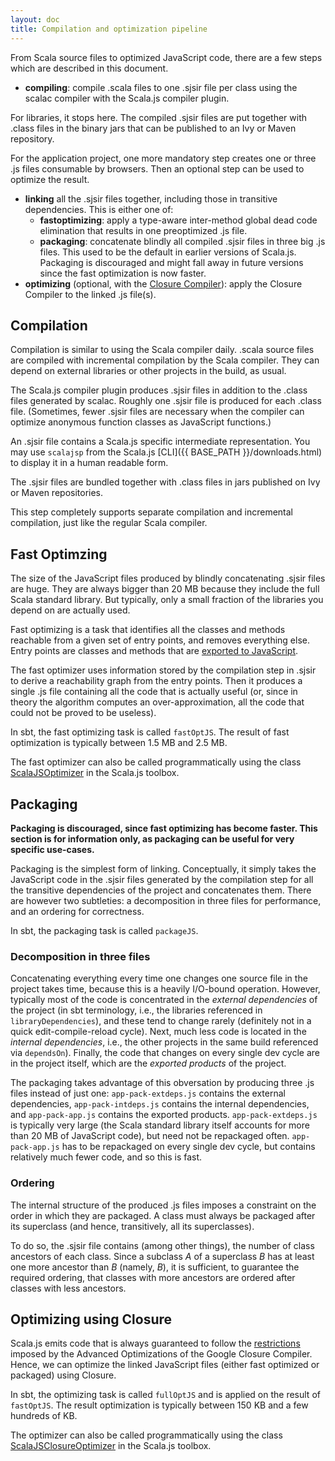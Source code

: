 ```yaml
---
layout: doc
title: Compilation and optimization pipeline
---
```


From Scala source files to optimized JavaScript code, there are a few steps
which are described in this document.

* **compiling**: compile .scala files to one .sjsir file per class using the scalac
  compiler with the Scala.js compiler plugin.

For libraries, it stops here. The compiled .sjsir files are put together with .class files in the binary jars that
can be published to an Ivy or Maven repository.

For the application project, one more mandatory step creates one or three .js files
consumable by browsers. Then an optional step can be used to optimize the
result.

* **linking** all the .sjsir files together, including those in transitive
  dependencies. This is either one of:
  * **fastoptimizing**: apply a type-aware inter-method global dead code
    elimination that results in one preoptimized .js file.
  * **packaging**: concatenate blindly all compiled .sjsir files in three big .js files. This used to be the default in 
    earlier versions of Scala.js. Packaging is discouraged and might fall away in future versions since the fast 
    optimization is now faster.
* **optimizing** (optional, with the
  [Closure Compiler](https://developers.google.com/closure/compiler/)): apply
  the Closure Compiler to the linked .js file(s).

## Compilation

Compilation is similar to using the Scala compiler daily. .scala source files
are compiled with incremental compilation by the Scala compiler. They can
depend on external libraries or other projects in the build, as usual.

The Scala.js compiler plugin produces .sjsir files in addition to the .class files
generated by scalac. Roughly one .sjsir file is produced for each .class file.
(Sometimes, fewer .sjsir files are necessary when the compiler can optimize
anonymous function classes as JavaScript functions.)

An .sjsir file contains a Scala.js specific intermediate representation. You may use `scalajsp` from the Scala.js
[CLI]({{ BASE_PATH }}/downloads.html) to display it in a human readable form.

The .sjsir files are bundled together with .class files in jars published on Ivy or
Maven repositories.

This step completely supports separate compilation and incremental compilation,
just like the regular Scala compiler.

## Fast Optimzing

The size of the JavaScript files produced by blindly concatenating .sjsir files are huge.
They are always bigger than 20 MB because they include the full Scala standard
library.
But typically, only a small fraction of the libraries you depend on are
actually used.

Fast optimizing is a task that identifies all the classes and methods reachable
from a given set of entry points, and removes everything else.
Entry points are classes and methods that are
[exported to JavaScript](../interoperability/export-to-javascript.html).

The fast optimizer uses information stored by the compilation step in .sjsir
to derive a reachability graph from the entry points.
Then it produces a single .js file containing all the code that is actually
useful (or, since in theory the algorithm computes an over-approximation, all
the code that could not be proved to be useless).

In sbt, the fast optimizing task is called `fastOptJS`. The result of
fast optimization is typically between 1.5 MB and 2.5 MB.

The fast optimizer can also be called programmatically using the class
[ScalaJSOptimizer](https://github.com/scala-js/scala-js/blob/master/tools/shared/src/main/scala/org/scalajs/core/tools/optimizer/ScalaJSOptimizer.scala)
in the Scala.js toolbox.

## Packaging

**Packaging is discouraged, since fast optimizing has become faster. This section is for information only, as packaging can be useful for very specific use-cases.**

Packaging is the simplest form of linking. Conceptually, it simply takes the JavaScript code in the
.sjsir files generated by the compilation step for all the transitive dependencies
of the project and concatenates them.
There are however two subtleties: a decomposition in three files for performance,
and an ordering for correctness.

In sbt, the packaging task is called `packageJS`.

### Decomposition in three files

Concatenating everything every time one changes one source file in the project
takes time, because this is a heavily I/O-bound operation. However, typically
most of the code is concentrated in the *external dependencies* of the project
(in sbt terminology, i.e., the libraries referenced in `libraryDependencies`),
and these tend to change rarely (definitely not in a quick edit-compile-reload
cycle). Next, much less code is located in the *internal dependencies*, i.e.,
the other projects in the same build referenced via `dependsOn`). Finally, the
code that changes on every single dev cycle are in the project itself, which
are the *exported products* of the project.

The packaging takes advantage of this obversation by producing three .js files
instead of just one: `app-pack-extdeps.js` contains the external dependencies,
`app-pack-intdeps.js` contains the internal dependencies, and `app-pack-app.js` contains the
exported products.
`app-pack-extdeps.js` is typically very large (the Scala standard library itself
accounts for more than 20 MB of JavaScript code), but need not be repackaged
often.
`app-pack-app.js` has to be repackaged on every single dev cycle, but contains
relatively much fewer code, and so this is fast.

### Ordering

The internal structure of the produced .js files imposes a constraint on the
order in which they are packaged. A class must always be packaged after its
superclass (and hence, transitively, all its superclasses).

To do so, the .sjsir file contains (among other things), the number of class
ancestors of each class. Since a subclass *A* of a superclass *B* has at least
one more ancestor than *B* (namely, *B*), it is sufficient, to guarantee the
required ordering, that classes with more ancestors are ordered after classes
with less ancestors.

## Optimizing using Closure

Scala.js emits code that is always guaranteed to follow the
[restrictions](https://developers.google.com/closure/compiler/docs/limitations)
imposed by the Advanced Optimizations of the Google Closure Compiler.
Hence, we can optimize the linked JavaScript files (either fast optimized or
packaged) using Closure.

In sbt, the optimizing task is called `fullOptJS` and is applied on the result
of `fastOptJS`. The result optimization is typically between
150 KB and a few hundreds of KB.

The optimizer can also be called programmatically using the class
[ScalaJSClosureOptimizer](https://github.com/scala-js/scala-js/blob/master/tools/jvm/src/main/scala/org/scalajs/core/tools/optimizer/ScalaJSClosureOptimizer.scala)
in the Scala.js toolbox.
